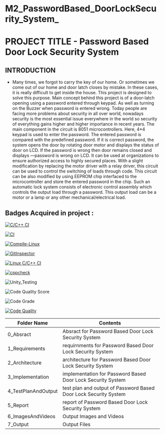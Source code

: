 # M2_PasswordBased_DoorLockSecurity_System_
# PROJECT TITLE - Password Based Door Lock Security System

## INTRODUCTION
  * Many times, we forgot to carry the key of our home. Or sometimes we come out of our home and door latch closes by mistake. In these cases, it is really difficult to get inside the house. This project is designed to solve this purpose. Main concept behind this project is of a door-latch opening using a password entered through keypad. As well as turning on the Buzzer when password is entered wrong. Today people are facing more problems about security in all over world, nowadays security is the most
essential issue everywhere in the world so security of everything gains higher and higher importance in recent years. The main component in the circuit is 8051 microcontrollers. Here, 4*4 keypad is used to enter the password. The entered password is compared with the predefined password. If it is correct password, the
system opens the door by rotating door motor and displays the status of door on LCD. If the password is wrong then door remains closed and displays ―password
is wrong on LCD. It can be used at organizations to ensure authorized access to highly secured places. With a slight modification by replacing the motor driver with a relay driver, this circuit can be used to control the switching of loads through code. This circuit can be also modified by using EEPROM chip interfaced to the microcontroller and store the entered password in the chip. Such an automatic lock system consists of electronic control assembly which controls the output load through a password. This output load can be a motor or a lamp or any other mechanical/electrical load.


## Badges Acquired in project :

[![C/C++ CI](https://github.com/AakashMoorthy/M2_PasswordBased_DoorLockSecurity_System_/actions/workflows/c-cpp.yml/badge.svg)](https://github.com/AakashMoorthy/M2_PasswordBased_DoorLockSecurity_System_/actions/workflows/c-cpp.yml)

[![CI](https://github.com/AakashMoorthy/M2_PasswordBased_DoorLockSecurity_System_/actions/workflows/main.yml/badge.svg)](https://github.com/AakashMoorthy/M2_PasswordBased_DoorLockSecurity_System_/actions/workflows/main.yml)

[![Compile-Linux](https://github.com/AakashMoorthy/M2_PasswordBased_DoorLockSecurity_System_/actions/workflows/compile.yml/badge.svg)](https://github.com/AakashMoorthy/M2_PasswordBased_DoorLockSecurity_System_/actions/workflows/compile.yml)

[![GitInspector](https://github.com/AakashMoorthy/M2_PasswordBased_DoorLockSecurity_System_/actions/workflows/GitInspector.yml/badge.svg)](https://github.com/AakashMoorthy/M2_PasswordBased_DoorLockSecurity_System_/actions/workflows/GitInspector.yml)

[![Linux C/C++ CI](https://github.com/AakashMoorthy/M2_PasswordBased_DoorLockSecurity_System_/actions/workflows/Linux-c-cpp.yml/badge.svg)](https://github.com/AakashMoorthy/M2_PasswordBased_DoorLockSecurity_System_/actions/workflows/Linux-c-cpp.yml)

[![cppcheck](https://github.com/AakashMoorthy/M2_PasswordBased_DoorLockSecurity_System_/actions/workflows/codequality.yml/badge.svg)](https://github.com/AakashMoorthy/M2_PasswordBased_DoorLockSecurity_System_/actions/workflows/codequality.yml)

![Unity_Testing](https://github.com/AakashMoorthy/M2_PasswordBased_DoorLockSecurity_System_/actions/workflows/unity%20testing.yml/badge.svg)

![ Code Quality Score](https://api.codiga.io/project/32909/score/svg)

![Code Grade](https://api.codiga.io/project/32909/status/svg)

[![Code Quality](https://app.codacy.com/project/badge/Grade/11868fe7d6ff4f348d6be9da922d6e22)](https://www.codacy.com/gh/AakashMoorthy/M2_PasswordBased_DoorLockSecurity_System_/dashboard?utm_source=github.com&amp;utm_medium=referral&amp;utm_content=AakashMoorthy/M2_PasswordBased_DoorLockSecurity_System_&amp;utm_campaign=Badge_Grade)


| Folder Name | Contents|
|---|---|
|  0_Absract | Absract for Password Based Door Lock Security System |
|  1_Requirements | requirnments for Password Based Door Lock Security System  |
|  2_Architecture | architecture for Password Based Door Lock Security System |
|  3_Implementation |implementation for Password Based Door Lock Security System |
|  4_TestPlanAndOutput | test plan and output of Password Based Door Lock Security System|
|  5_Report |report of Password Based Door Lock Security System |
|  6_ImagesAndVideos | Output Images and Videos  |
|  7_Output | Output Files |
